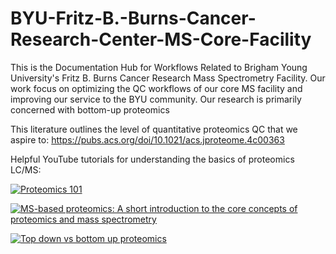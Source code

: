 # BYU-Fritz-B.-Burns-Cancer-Research-Center-MS-Core-Facility
This is the Documentation Hub for Workflows Related to Brigham Young University's Fritz B. Burns Cancer Research Mass Spectrometry Facility. Our work focus on optimizing the QC workflows of our core MS facility and improving our service to the BYU community. Our research is primarily concerned with bottom-up proteomics

This literature outlines the level of quantitative proteomics QC that we aspire to: https://pubs.acs.org/doi/10.1021/acs.jproteome.4c00363 

Helpful YouTube tutorials for understanding the basics of proteomics LC/MS: 

[![Proteomics 101](https://www.youtube.com/watch?v=loqUmQzTt8g)](https://www.youtube.com/watch?v=loqUmQzTt8g)

[![MS-based proteomics: A short introduction to the core concepts of proteomics and mass spectrometry](https://www.youtube.com/watch?v=wx4F6kGy1Fs)](https://www.youtube.com/watch?v=wx4F6kGy1Fs)

[![Top down vs bottom up proteomics](https://www.youtube.com/watch?v=NeMA3RFFLIw)](https://www.youtube.com/watch?v=NeMA3RFFLIw)
